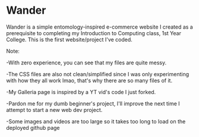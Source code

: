 # Wander
Wander is a simple entomology-inspired e-commerce website I created as a prerequisite to completing my Introduction to Computing class, 1st Year College. This is the first website/project I've coded.

Note:

-With zero experience, you can see that my files are quite messy.

-The CSS files are also not clean/simplified since I was only experimenting with how they all work lmao, that's why there are so many files of it.

-My Galleria page is inspired by a YT vid's code I just forked.

-Pardon me for my dumb beginner's project, I'll improve the next time I attempt to start a new web dev project.

-Some images and videos are too large so it takes too long to load on the deployed github page

